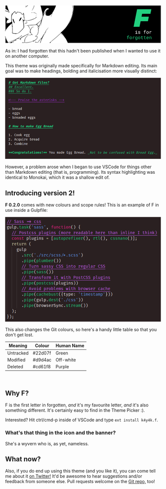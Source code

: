 ![F... is for forgotten.](img/a.png)

As in: I had forgotten that this hadn't been published when I wanted to use it on another computer.

This theme was originally made specifically for Markdown editing. Its main goal was to make headings, bolding and italicisation more visually distinct:

![An example of the theme:](img/example-md.png)

However, a problem arose when I began to use VSCode for things other than Markdown editing (that is, programming). Its syntax highlighting was identical to Monokai, which it was a shallow edit of.

## Introducing version 2!

**F 0.2.0** comes with new colours and scope rules! This is an example of F in use inside a Gulpfile:

![q](img/example-js.png)

This also changes the Git colours, so here's a handy little table so that you don't get lost.

| **Meaning** | **Colour** | **Human Name** |
| ----------- | ---------- | -------------- |
| Untracked   | #22d07f    | Green          |
| Modified    | #d9d4ac    | Off-white      |
| Deleted     | #cd61f8    | Purple         |

<br />

## Why F?

F is the first letter in forgotten, _and_ it's my favourite letter, _and_ it's also something different. It's certainly easy to find in the Theme Picker :).

Interested? Hit ctrl/cmd-p inside of VSCode and type `ext install k4y4k.f`.

### What's that thing in the icon and the banner?

She's a wyvern who is, as yet, nameless.

## What now?

Also, if you do end up using this theme (and you like it), you can come tell me about it [on Twitter!](https://twitter.com/by_k4y4k) It'd be awesome to hear suggestions and/or feedback from someone else. Pull requests welcome on the [Git repo,](https://github.com/by-k4y4k/F-vscode-theme) too!

